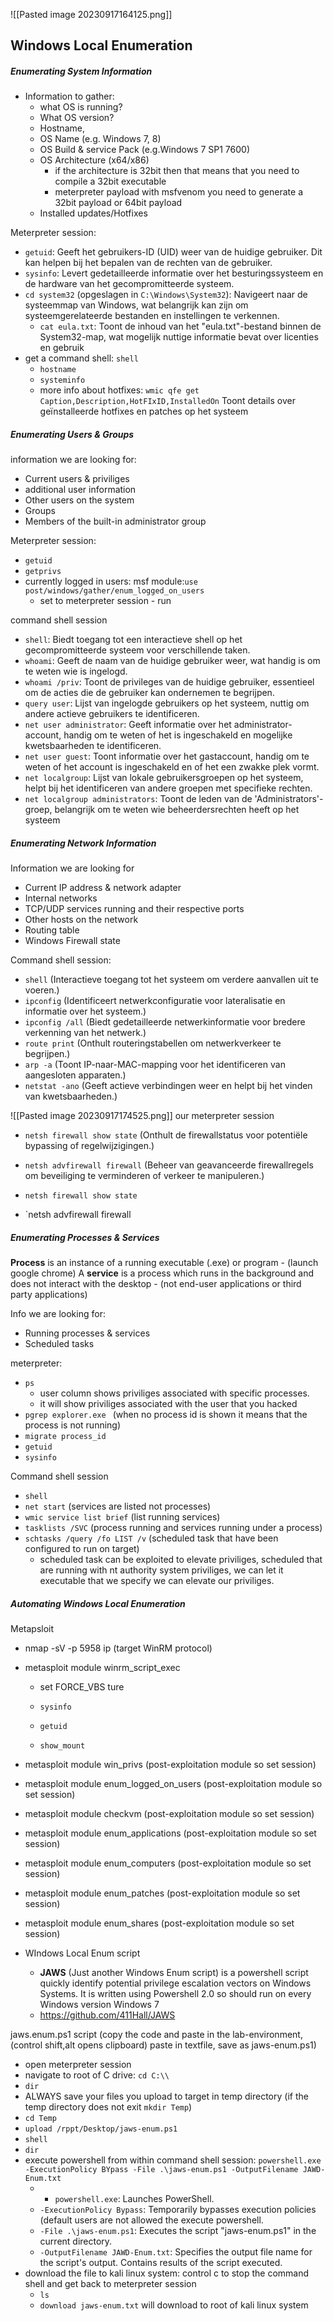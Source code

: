 ![[Pasted image 20230917164125.png]]
## Windows Local Enumeration 

##### Enumerating System Information 

- Information to gather: 
	- what OS is running?
	- What OS version? 
	- Hostname, 
	- OS Name (e.g. Windows 7, 8)
	- OS Build & service Pack (e.g.Windows 7 SP1 7600)
	- OS Architecture (x64/x86)
		- if the architecture is 32bit then that means that you need to compile a 32bit executable
		- meterpreter payload with msfvenom you need to generate a 32bit payload or 64bit payload
	- Installed updates/Hotfixes 


Meterpreter session: 
- `getuid`: Geeft het gebruikers-ID (UID) weer van de huidige gebruiker. Dit kan helpen bij het bepalen van de rechten van de gebruiker.
- `sysinfo`: Levert gedetailleerde informatie over het besturingssysteem en de hardware van het gecompromitteerde systeem. 
- `cd system32` (opgeslagen in `C:\Windows\System32`): Navigeert naar de systeemmap van Windows, wat belangrijk kan zijn om systeemgerelateerde bestanden en instellingen te verkennen.
    - `cat eula.txt`: Toont de inhoud van het "eula.txt"-bestand binnen de System32-map, wat mogelijk nuttige informatie bevat over licenties en gebruik
- get a command shell:  `shell` 
	-  `hostname` 
	- `systeminfo` 
	- more info about hotfixes: 
	  `wmic qfe get Caption,Description,HotFIxID,InstalledOn` Toont details over geïnstalleerde hotfixes en patches op het systeem


##### Enumerating Users & Groups

information we are looking for: 
- Current users & priviliges 
- additional user information 
- Other users on the system
- Groups
- Members of the built-in administrator group 

Meterpreter session: 
- `getuid`
- `getprivs`
- currently logged in users: msf module:` use post/windows/gather/enum_logged_on_users ` 
	- set to meterpreter session - run 

command shell session
- `shell`: Biedt toegang tot een interactieve shell op het gecompromitteerde systeem voor verschillende taken.
- `whoami`: Geeft de naam van de huidige gebruiker weer, wat handig is om te weten wie is ingelogd.
- `whoami /priv`: Toont de privileges van de huidige gebruiker, essentieel om de acties die de gebruiker kan ondernemen te begrijpen.
- `query user`: Lijst van ingelogde gebruikers op het systeem, nuttig om andere actieve gebruikers te identificeren.
- `net user administrator`: Geeft informatie over het administrator-account, handig om te weten of het is ingeschakeld en mogelijke kwetsbaarheden te identificeren.
- `net user guest`: Toont informatie over het gastaccount, handig om te weten of het account is ingeschakeld en of het een zwakke plek vormt.
- `net localgroup`: Lijst van lokale gebruikersgroepen op het systeem, helpt bij het identificeren van andere groepen met specifieke rechten.
- `net localgroup administrators`: Toont de leden van de 'Administrators'-groep, belangrijk om te weten wie beheerdersrechten heeft op het systeem


#####  Enumerating Network Information 


Information we are looking for 

- Current IP address & network adapter
- Internal networks 
- TCP/UDP services running and their respective ports 
- Other hosts on the network 
- Routing table
- Windows Firewall state 


Command shell session:
- `shell` (Interactieve toegang tot het systeem om verdere aanvallen uit te voeren.)
- `ipconfig` (Identificeert netwerkconfiguratie voor lateralisatie en informatie over het systeem.)
- `ipconfig /all` (Biedt gedetailleerde netwerkinformatie voor bredere verkenning van het netwerk.)
- `route print` (Onthult routeringstabellen om netwerkverkeer te begrijpen.)
- `arp -a` (Toont IP-naar-MAC-mapping voor het identificeren van aangesloten apparaten.)
- `netstat -ano` (Geeft actieve verbindingen weer en helpt bij het vinden van kwetsbaarheden.)
  
![[Pasted image 20230917174525.png]] 
	our meterpreter session 
	
- `netsh firewall show state` (Onthult de firewallstatus voor potentiële bypassing of regelwijzigingen.)
- `netsh advfirewall firewall` (Beheer van geavanceerde firewallregels om beveiliging te verminderen of verkeer te manipuleren.)

- `netsh firewall show state` 
- `netsh advfirewall firewall





##### Enumerating Processes & Services 

**Process** is an instance of a running executable (.exe) or program -  (launch google chrome)
A **service** is a process which runs in the background and does not interact with the desktop - (not end-user applications or third party applications)

Info we are looking for: 
- Running processes & services 
- Scheduled tasks 


meterpreter:
- `ps` 
	- user column shows priviliges associated with specific processes. 
	- it will show priviliges associated with the user that you hacked 
- `pgrep explorer.exe ` (when no process id is shown it means that the process is not running)
- `migrate process_id`
- `getuid`
- `sysinfo`

Command shell session
- `shell` 
- `net start` (services are listed not processes)
- `wmic service list brief` (list running services)
- `tasklists /SVC` (process running and services running under a process)
- `schtasks /query /fo LIST /v` (scheduled task that have been configured to run on target)
	- scheduled task can be exploited to elevate priviliges, scheduled that are running with nt authority system priviliges, we can let it executable that we specify we can elevate our priviliges. 



##### Automating Windows Local Enumeration  


Metapsloit 
- nmap -sV -p 5958 ip (target WinRM protocol)
- metasploit module winrm_script_exec 
	- set FORCE_VBS ture 
	
	- `sysinfo` 
	- `getuid`
	- `show_mount`

- metasploit module win_privs (post-exploitation module so set session)
- metasploit module enum_logged_on_users (post-exploitation module so set session)
- metasploit module checkvm (post-exploitation module so set session)
- metasploit module enum_applications (post-exploitation module so set session)
- metasploit module enum_computers  (post-exploitation module so set session)
- metasploit module enum_patches (post-exploitation module so set session)
- metasploit module enum_shares (post-exploitation module so set session)


- WIndows Local Enum script
	- **JAWS** (Just another Windows Enum script) is a powershell script quickly identify potential privilege escalation vectors on Windows Systems. It is written using Powershell 2.0 so should run on every Windows version Windows 7
	- https://github.com/411Hall/JAWS

jaws.enum.ps1 script (copy the code and paste in the lab-environment, (control shift,alt opens clipboard) paste in textfile, save as jaws-enum.ps1)
- open meterpreter session
- navigate to root of C drive: `cd C:\\`
- `dir` 
- ALWAYS save your files you upload to target in temp directory (if the temp directory does not exit `mkdir Temp`) 
- `cd Temp`
- `upload /rppt/Desktop/jaws-enum.ps1`
- `shell`
- `dir`
- execute powershell from within command shell session: `powershell.exe -ExecutionPolicy BYpass -File .\jaws-enum.ps1 -OutputFilename JAWD-Enum.txt `
	- - `powershell.exe`: Launches PowerShell.
	- `-ExecutionPolicy Bypass`: Temporarily bypasses execution policies (default users are not allowed the execute powershell.
	- `-File .\jaws-enum.ps1`: Executes the script "jaws-enum.ps1" in the current directory.
	- `-OutputFilename JAWD-Enum.txt`: Specifies the output file name for the script's output. Contains results of the script executed. 
- download the file to kali linux system: control c to stop the command shell and get back to meterpreter session
	- `ls`
	- `download jaws-enum.txt` will download to root of kali linux system 


 





























